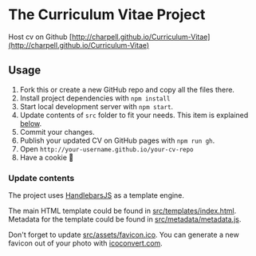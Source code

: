 # The Curriculum Vitae Project
Host cv on Github [http://charpell.github.io/Curriculum-Vitae](http://charpell.github.io/Curriculum-Vitae)

## Usage
1. Fork this or create a new GitHub repo and copy all the files there.
2. Install project dependencies with `npm install`
3. Start local development server with `npm start`.
4. Update contents of `src` folder to fit your needs. This item is explained [below](#update-contents).
5. Commit your changes.
6. Publish your updated CV on GitHub pages with `npm run gh`.
7. Open `http://your-username.github.io/your-cv-repo`
8. Have a cookie 🍪

### Update contents

The project uses [HandlebarsJS](https://github.com/wycats/handlebars.js/) as a template engine.

The main HTML template could be found in [src/templates/index.html](src/templates/index.html). Metadata for the template could be found in [src/metadata/metadata.js](src/metadata/metadata.js).

Don't forget to update [src/assets/favicon.ico](src/assets/favicon.ico). You can generate a new favicon out of your photo with [icoconvert.com](http://icoconvert.com/).